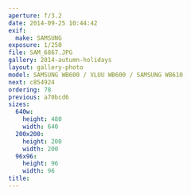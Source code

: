 ```yaml
---
aperture: f/3.2
date: 2014-09-25 10:44:42
exif:
  make: SAMSUNG
exposure: 1/250
file: SAM_6867.JPG
gallery: 2014-autumn-holidays
layout: gallery-photo
model: SAMSUNG WB600 / VLUU WB600 / SAMSUNG WB610
next: c854924
ordering: 78
previous: a70bcd6
sizes:
  640w:
    height: 480
    width: 640
  200x200:
    height: 200
    width: 200
  96x96:
    height: 96
    width: 96
title: 
---
```

